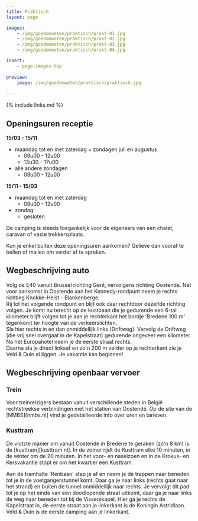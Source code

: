 ```yaml
---
title: Praktisch
layout: page

images:
    - /img/goedomweten/praktisch/prakt-01.jpg
    - /img/goedomweten/praktisch/prakt-02.jpg
    - /img/goedomweten/praktisch/prakt-03.jpg
    - /img/goedomweten/praktisch/prakt-04.jpg

insert:
    - page-images-top
    
preview:
    image: /img/goedomweten/praktisch/praktisch.jpg
    
---
```


{% include links.md %}

## Openingsuren receptie

<B>15/03 - 15/11</B>
- maandag tot en met zaterdag + zondagen juli en augustus 
    - 09u00 - 12u00
    - 13u30 - 17u00
- alle andere zondagen
    - 09u00 - 12u00
    
<B>15/11 - 15/03</B>
- maandag tot en met zaterdag
    - 09u00 - 12u00
- zondag
    - gesloten


De camping is steeds toegankelijk voor de eigenaars van een chalet, 
caravan of vaste trekkersplaats.

Kun je enkel buiten deze openingsuren aankomen? Gelieve dan vooraf te bellen of mailen om verder af te spreken.



## Wegbeschrijving auto

Volg de E40 vanuit Brussel richting Gent, vervolgens richting Oostende. Net voor aankomst in Oostende aan het Kennedy-rondpunt neem je rechts richting Knokke-Heist - Blankenberge.<br>
Rij tot het volgende rondpunt en blijf ook daar rechtdoor dezelfde richting volgen. Je komt nu terecht op de kustbaan die je gedurende een 6-tal kilometer blijft volgen tot je aan je rechterkant het bordje 'Bredene 100 m' tegenkomt ter hoogte van de verkeerslichten.<br> 
Sla hier rechts in en dan onmiddellijk links (Driftweg). Vervolg de Driftweg (die vrij snel overgaat in de Kapelstraat) gedurende ongeveer een kilometer. Na het Europahotel neem je de eerste straat rechts.<br>
Daarna sla je direct linksaf en zo'n 200 m verder op je rechterkant zie je Veld & Duin al liggen. Je vakantie kan beginnen!

## Wegbeschrijving openbaar vervoer


### Trein

Voor treinreizigers bestaan vanuit verschillende steden in België rechtstreekse verbindingen met het station van Oostende. Op de site van de [NMBS][nmbs.nl] vind je gedetailleerde info over uren en tarieven.

### Kusttram

De vlotste manier om vanuit Oostende in Bredene te geraken (zo'n 8 km) is de [kusttram][kusttram.nl]. In de zomer rijdt de Kusttram elke 10 minuten, in de winter om de 20 minuten. In het voor- en naseizoen en in de Krokus- en Kersvakantie stopt er om het kwartier een Kusttram.<br>

Aan de tramhalte 'Renbaan' stap je af en neem je de trappen naar beneden tot je in de voetgangerstunnel komt. Daar ga je naar links (rechts gaat naar het strand) en buiten de tunnel onmiddellijk naar rechts. Je vervolgt dit pad tot je op het einde van een doodlopende straat uitkomt, daar ga je naar links de weg naar beneden tot bij de Visserskapel. Hier ga je rechts de Kapelstraat in, de eerste straat aan je linkerkant is de Koningin Astridlaan. Veld & Duin is de eerste camping aan je linkerkant.


